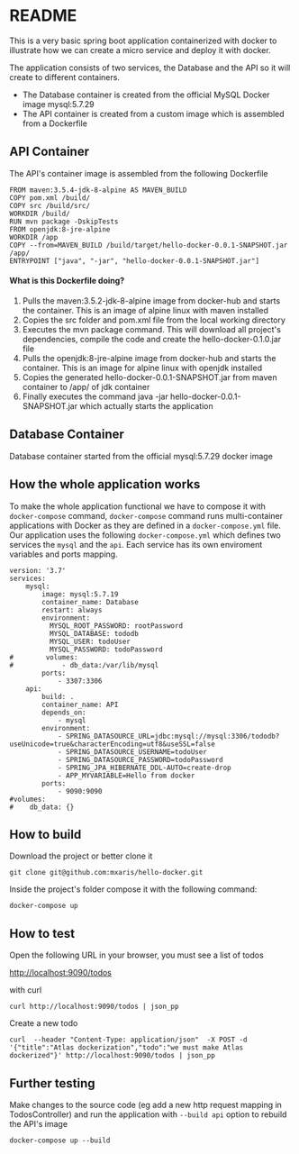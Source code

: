  # README #

This is a very basic spring boot application containerized with docker to illustrate how we can create a micro service and deploy it with docker.

The application consists of two services, the Database and the API so it will create to different containers.

* The Database container is created from the official MySQL Docker image mysql:5.7.29
* The API container is created from a custom image which is assembled from a Dockerfile

## API Container ##

The API's container image is assembled from the following Dockerfile

```docker
FROM maven:3.5.4-jdk-8-alpine AS MAVEN_BUILD
COPY pom.xml /build/
COPY src /build/src/
WORKDIR /build/
RUN mvn package -DskipTests
FROM openjdk:8-jre-alpine
WORKDIR /app
COPY --from=MAVEN_BUILD /build/target/hello-docker-0.0.1-SNAPSHOT.jar /app/
ENTRYPOINT ["java", "-jar", "hello-docker-0.0.1-SNAPSHOT.jar"]
```
#### What is this Dockerfile doing? ####

1. Pulls the maven:3.5.2-jdk-8-alpine image from docker-hub and starts the container. This is an image of alpine linux with maven installed
2. Copies the src folder and pom.xml file from the local working directory
3. Executes the mvn package command. This will download all project's dependencies, compile the code and create the hello-docker-0.1.0.jar file
4. Pulls the openjdk:8-jre-alpine image from docker-hub and starts the container. This is an image for alpine linux with openjdk installed  
5. Copies the generated hello-docker-0.0.1-SNAPSHOT.jar from maven container to /app/ of jdk container
6. Finally executes the command java -jar hello-docker-0.0.1-SNAPSHOT.jar which actually starts the application

## Database Container ##

Database container started from the official mysql:5.7.29 docker image

## How the whole application works ##

To make the whole application functional we have to compose it with `docker-compose` command, `docker-compose` command runs multi-container applications with Docker as they are defined in a `docker-compose.yml` file.
Our application uses the following `docker-compose.yml` which defines two services the `mysql` and the `api`. Each service has its own enviroment variables and ports mapping.

```docker
version: '3.7'
services:
    mysql:
        image: mysql:5.7.19
        container_name: Database
        restart: always
        environment:
          MYSQL_ROOT_PASSWORD: rootPassword
          MYSQL_DATABASE: tododb
          MYSQL_USER: todoUser
          MYSQL_PASSWORD: todoPassword        
#        volumes:
#            - db_data:/var/lib/mysql
        ports:
            - 3307:3306
    api:
        build: .
        container_name: API
        depends_on:
            - mysql
        environment:
            - SPRING_DATASOURCE_URL=jdbc:mysql://mysql:3306/tododb?useUnicode=true&characterEncoding=utf8&useSSL=false
            - SPRING_DATASOURCE_USERNAME=todoUser
            - SPRING_DATASOURCE_PASSWORD=todoPassword
            - SPRING_JPA_HIBERNATE_DDL-AUTO=create-drop
            - APP_MYVARIABLE=Hello from docker
        ports:
            - 9090:9090
#volumes:
#    db_data: {}
```

## How to build ##
Download the project or better clone it

`git clone git@github.com:mxaris/hello-docker.git`

Inside the project's folder compose it with the following command:

```docker-compose up```

## How to test ##
Open the following URL in your browser, you must see a list of todos

[http://localhost:9090/todos](http://localhost:9090/todos)

with curl

`curl http://localhost:9090/todos | json_pp`

Create a new todo

`curl  --header "Content-Type: application/json"  -X POST -d '{"title":"Atlas dockerization","todo":"we must make Atlas dockerized"}' http://localhost:9090/todos | json_pp`

## Further testing ##
Make changes to the source code (eg add a new http request mapping in TodosController) and run the application with `--build api` option to rebuild the API's image

`docker-compose up --build`
